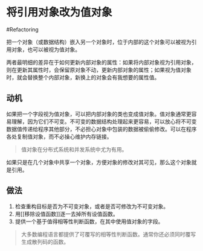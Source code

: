 # 将引用对象改为值对象
#Refactoring 

把一个对象（或数据结构）嵌入另一个对象时，位于内部的这个对象可以被视为引用对象，也可以被视为值对象。

两者最明细的差异在于如何更新内部对象的属性：如果将内部对象视为引用对象，则在更新其属性时，会保留原对象不动，更新内部对象的属性；如果视为值对象时，就会替换整个内部对象，新换上的对象会有我想要的属性值。

## 动机

如果把一个字段视为值对象，可以把内部对象的类也变成值对象。值对象通常更容易理解，因为它们不可变。不可变的数据结构处理起来更容易，可以放心将不可变数据值传递给程序其他部分，不必担心对象中包装的数据被偷偷修改。可以在程序各处复制值对象，而不必操心维护内存链接。

> 值对象在分布式系统和并发系统中尤为有用。

如果只是在几个对象中共享一个对象，方便对象的修改对其可见，那么这个对象就是引用。

## 做法

1. 检查重构目标是否为不可变对象，或者是否可修改为不可变对象。
2. 用[[移除设值函数]]逐一去掉所有设值函数。
3. 提供一个基于值得相等性判断函数，在其中使用值对象的字段。

> 大多数编程语言都提供了可覆写的相等性判断函数。通常你还必须同时覆写生成散列码的函数。